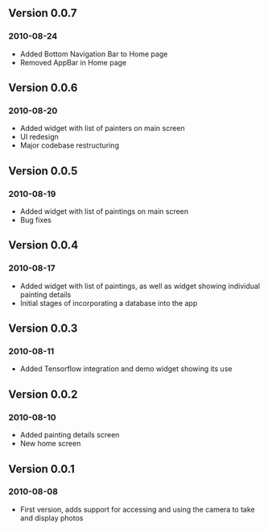 ## Version 0.0.7
### 2010-08-24
- Added Bottom Navigation Bar to Home page
- Removed AppBar in Home page

## Version 0.0.6
### 2010-08-20
- Added widget with list of painters on main screen
- UI redesign
- Major codebase restructuring

## Version 0.0.5
### 2010-08-19
- Added widget with list of paintings on main screen
- Bug fixes

## Version 0.0.4
### 2010-08-17
- Added widget with list of paintings, as well as widget showing
  individual painting details
- Initial stages of incorporating a database into the app

## Version 0.0.3
### 2010-08-11
- Added Tensorflow integration and demo widget showing its use

## Version 0.0.2
### 2010-08-10
- Added painting details screen
- New home screen

## Version 0.0.1
### 2010-08-08
- First version, adds support for accessing and using the camera to take
  and display photos
